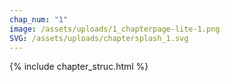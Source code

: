 ```yaml
---
chap_num: "1"
image: /assets/uploads/1_chapterpage-lite-1.png
SVG: /assets/uploads/chaptersplash_1.svg
---
```


{% include chapter_struc.html %}